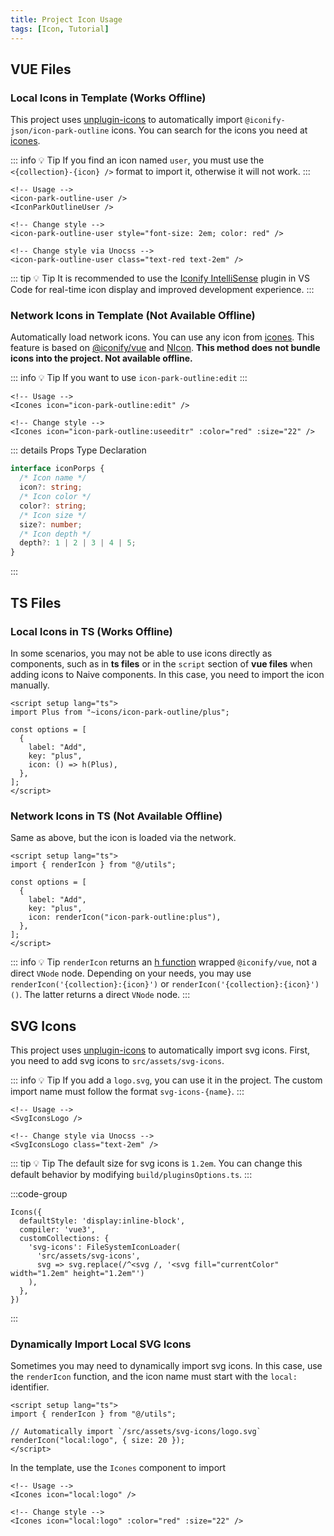 ```yaml
---
title: Project Icon Usage
tags: [Icon, Tutorial]
---
```


## VUE Files

### Local Icons in Template (Works Offline)

This project uses [unplugin-icons](https://github.com/unplugin/unplugin-icons#auto-importing) to automatically import `@iconify-json/icon-park-outline` icons. You can search for the icons you need at [icones](https://icones.js.org/collection/icon-park-outline).

::: info 💡 Tip
If you find an icon named `user`, you must use the `<{collection}-{icon} />` format to import it, otherwise it will not work.
:::

```vue [vue]
<!-- Usage -->
<icon-park-outline-user />
<IconParkOutlineUser />

<!-- Change style -->
<icon-park-outline-user style="font-size: 2em; color: red" />

<!-- Change style via Unocss -->
<icon-park-outline-user class="text-red text-2em" />
```

::: tip 💡 Tip
It is recommended to use the [Iconify IntelliSense](https://marketplace.visualstudio.com/items?itemName=antfu.iconify) plugin in VS Code for real-time icon display and improved development experience.
:::

### Network Icons in Template (Not Available Offline)

Automatically load network icons. You can use any icon from [icones](https://icones.js.org). This feature is based on [@iconify/vue](https://iconify.design/docs/icon-components/vue/) and [NIcon](https://www.naiveui.com/zh-CN/light/components/icon). **This method does not bundle icons into the project. Not available offline.**

::: info 💡 Tip
If you want to use `icon-park-outline:edit`
:::

```vue [vue]
<!-- Usage -->
<Icones icon="icon-park-outline:edit" />

<!-- Change style -->
<Icones icon="icon-park-outline:useeditr" :color="red" :size="22" />
```

::: details Props Type Declaration

```ts
interface iconPorps {
  /* Icon name */
  icon?: string;
  /* Icon color */
  color?: string;
  /* Icon size */
  size?: number;
  /* Icon depth */
  depth?: 1 | 2 | 3 | 4 | 5;
}
```

:::

## TS Files

### Local Icons in TS (Works Offline)

In some scenarios, you may not be able to use icons directly as components, such as in **ts files** or in the `script` section of **vue files** when adding icons to Naive components. In this case, you need to import the icon manually.

```vue [vue]
<script setup lang="ts">
import Plus from "~icons/icon-park-outline/plus";

const options = [
  {
    label: "Add",
    key: "plus",
    icon: () => h(Plus),
  },
];
</script>
```

### Network Icons in TS (Not Available Offline)

Same as above, but the icon is loaded via the network.

```vue [vue]
<script setup lang="ts">
import { renderIcon } from "@/utils";

const options = [
  {
    label: "Add",
    key: "plus",
    icon: renderIcon("icon-park-outline:plus"),
  },
];
</script>
```

::: info 💡 Tip
`renderIcon` returns an [h function](https://cn.vuejs.org/api/render-function.html#h) wrapped `@iconify/vue`, not a direct `VNode` node. Depending on your needs, you may use `renderIcon('{collection}:{icon}')` or `renderIcon('{collection}:{icon}')()`. The latter returns a direct `VNode` node.
:::

## SVG Icons

This project uses [unplugin-icons](https://github.com/unplugin/unplugin-icons#auto-importing) to automatically import svg icons. First, you need to add svg icons to `src/assets/svg-icons`.

::: info 💡 Tip
If you add a `logo.svg`, you can use it in the project. The custom import name must follow the format `svg-icons-{name}`.
:::

```vue [vue]
<!-- Usage -->
<SvgIconsLogo />

<!-- Change style via Unocss -->
<SvgIconsLogo class="text-2em" />
```

::: tip 💡 Tip
The default size for svg icons is `1.2em`. You can change this default behavior by modifying `build/pluginsOptions.ts`.
:::

:::code-group

```ts{7} [build/pluginsOptions.ts]
Icons({
  defaultStyle: 'display:inline-block',
  compiler: 'vue3',
  customCollections: {
    'svg-icons': FileSystemIconLoader(
      'src/assets/svg-icons',
      svg => svg.replace(/^<svg /, '<svg fill="currentColor" width="1.2em" height="1.2em"')
    ),
  },
})
```

:::

### Dynamically Import Local SVG Icons

Sometimes you may need to dynamically import svg icons. In this case, use the `renderIcon` function, and the icon name must start with the `local:` identifier.

```vue [vue]
<script setup lang="ts">
import { renderIcon } from "@/utils";

// Automatically import `/src/assets/svg-icons/logo.svg`
renderIcon("local:logo", { size: 20 });
</script>
```

In the template, use the `Icones` component to import

```vue [vue]
<!-- Usage -->
<Icones icon="local:logo" />

<!-- Change style -->
<Icones icon="local:logo" :color="red" :size="22" />
```
